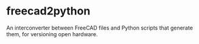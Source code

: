 # freecad2python
An interconverter between FreeCAD files and Python scripts that generate them, for versioning open hardware.
